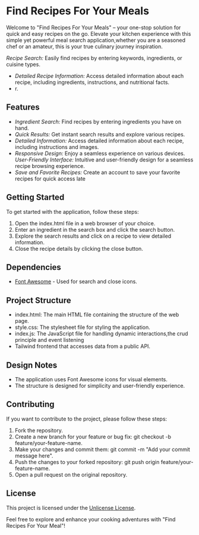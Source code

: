 # Find Recipes For Your Meals 


Welcome to "Find Recipes For Your Meals" – your one-stop solution for quick and easy recipes on the go. Elevate your kitchen experience with this simple yet powerful meal search application,whether you are a seasoned chef or an amateur, this is your true culinary journey inspiration. 




*Recipe Search:* Easily find recipes by entering keywords, ingredients, or cuisine types.
- *Detailed Recipe Information:* Access detailed information about each recipe, including ingredients, instructions, and nutritional facts.
- r.

## Features

- *Ingredient Search:* Find recipes by entering ingredients you have on hand.
- *Quick Results:* Get instant search results and explore various recipes.
- *Detailed Information:* Access detailed information about each recipe, including instructions and images.
- *Responsive Design:* Enjoy a seamless experience on various devices.
*User-Friendly Interface:* Intuitive and user-friendly design for a seamless recipe browsing experience.
- *Save and Favorite Recipes:* Create an account to save your favorite recipes for quick access late

## Getting Started

To get started with the application, follow these steps:

1. Open the index.html file in a web browser of your choice.
2. Enter an ingredient in the search box and click the search button.
3. Explore the search results and click on a recipe to view detailed information.
4. Close the recipe details by clicking the close button.

## Dependencies

- [Font Awesome](https://fontawesome.com/) - Used for search and close icons.

## Project Structure

- index.html: The main HTML file containing the structure of the web page.
- style.css: The stylesheet file for styling the application.
- index.js: The JavaScript file for handling dynamic interactions,the crud principle and event listening
- Tailwind frontend that accesses data from a public API. 

## Design Notes

- The application uses Font Awesome icons for visual elements.
- The structure is designed for simplicity and user-friendly experience.

## Contributing

If you want to contribute to the project, please follow these steps:

1. Fork the repository.
2. Create a new branch for your feature or bug fix: git checkout -b feature/your-feature-name.
3. Make your changes and commit them: git commit -m "Add your commit message here".
4. Push the changes to your forked repository: git push origin feature/your-feature-name.
5. Open a pull request on the original repository.

## License

This project is licensed under the [Unlicense License](LICENSE).

Feel free to explore and enhance your cooking adventures with "Find Recipes For Your Meal"!

